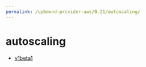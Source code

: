 ```yaml
---
permalink: /upbound-provider-aws/0.21/autoscaling/
---
```


# autoscaling



* [v1beta1](v1beta1/index.md)